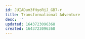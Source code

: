 ```yaml
---
id: JUIADum3fHyoRjJ_GB7-r
title: Transformational Adventure
desc: ''
updated: 1643723096368
created: 1643723096368
---
```


